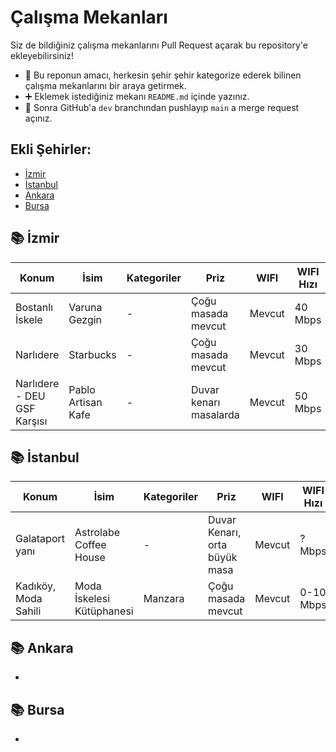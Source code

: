 # Çalışma Mekanları

Siz de bildiğiniz çalışma mekanlarını Pull Request açarak bu repository'e ekleyebilirsiniz!

* 🎯 Bu reponun amacı, herkesin şehir şehir kategorize ederek bilinen çalışma mekanlarını bir araya getirmek.
* ➕ Eklemek istediğiniz mekanı `README.md` içinde yazınız.
* 🔄 Sonra GitHub'a `dev` branchından pushlayıp `main` a merge request açınız.

## Ekli Şehirler:

- [İzmir](#izmir)
- [İstanbul](#istanbul)
- [Ankara](#ankara)
- [Bursa](#bursa)


## 📚 İzmir 

| Konum                       | İsim                | Kategoriler | Priz                   |   WIFI   | WIFI Hızı | Gürültü Seviyesi | Çalışma Saatleri | Instagram Adresi     |
|-----------------------------|---------------------|-------------|------------------------|----------|-----------|------------------|------------------|----------------------|
| Bostanlı İskele             | Varuna Gezgin       | -           | Çoğu masada mevcut     |  Mevcut  |  40 Mbps  |       5/10       |   09:00 - 01:00  | @varunagezgin        |
| Narlıdere                   | Starbucks           | -           | Çoğu masada mevcut     |  Mevcut  |  30 Mbps  |       2/10       |   09:00 - 14:00  | @starbukcs           |
| Narlıdere - DEU GSF Karşısı | Pablo Artisan Kafe  | -           | Duvar kenarı masalarda |  Mevcut  |  50 Mbps  |       2/10       |   09:00 - 21:00  | @pabloartisancoffee  |


## 📚 İstanbul 

| Konum                       | İsim                | Kategoriler | Priz                   |   WIFI   | WIFI Hızı | Gürültü Seviyesi | Çalışma Saatleri | Instagram Adresi     |
|-----------------------------|---------------------|-------------|------------------------|----------|-----------|------------------|------------------|----------------------|
| Galataport yanı | Astrolabe Coffee House      | -           | Duvar Kenarı, orta büyük masa     |  Mevcut  |  ? Mbps  |       3/10       |   08:00 - 23:00  | @astrolabeturkey        |
| Kadıköy, Moda Sahili | Moda İskelesi Kütüphanesi      | Manzara           | Çoğu masada mevcut     |  Mevcut  |  0-10 Mbps  |       3/10       |   09:00 - 22:00  | Yok        |


## 📚 Ankara 

-


## 📚 Bursa 

-


